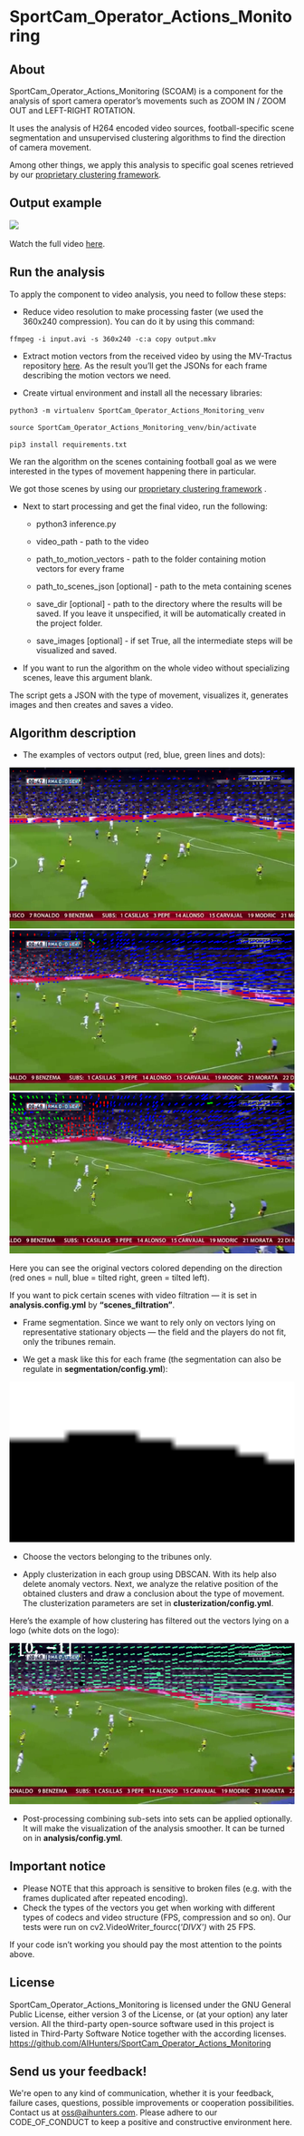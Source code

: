 # SportCam_Operator_Actions_Monitoring

## About



SportCam_Operator_Actions_Monitoring (SCOAM) is a component for the analysis of sport camera operator’s movements such
as ZOOM IN / ZOOM OUT and LEFT-RIGHT ROTATION.

It uses the analysis of H264 encoded video sources, football-specific scene segmentation and unsupervised clustering algorithms to find the direction of camera movement.

Among other things, we apply this analysis to specific goal scenes retrieved by
our [proprietary clustering framework](https://develop.aihunters.com/Sports-Highlights/#section/API-operations/Segmentation-service-API-operations).

## Output example

![](visualization/readme_images/big.gif)

Watch the full video [here](https://player.vimeo.com/video/506058375).

## Run the analysis

To apply the component to video analysis, you need to follow these steps:

- Reduce video resolution to make processing faster (we used the 360x240 compression). You can do it by using this
command:
  
```commandline
ffmpeg -i input.avi -s 360x240 -c:a copy output.mkv
```


- Extract motion vectors from the received video by using the MV-Tractus
repository [here](https://github.com/jishnujayakumar/MV-Tractus). As the result you’ll get the JSONs for each frame
describing the motion vectors we need.
  
- Create virtual environment and install all the necessary libraries:

```commandline
python3 -m virtualenv SportCam_Operator_Actions_Monitoring_venv

```

```commandline
source SportCam_Operator_Actions_Monitoring_venv/bin/activate
```

```commandline
pip3 install requirements.txt
```

We ran the algorithm on the scenes containing football goal as we were interested in the types of movement happening
there in particular.

We got those scenes by using
our [proprietary clustering framework](https://develop.aihunters.com/Sports-Highlights/#section/API-operations/Segmentation-service-API-operations)
.  
- Next to start processing and get the final video, run the following:
    - python3 inference.py 
    
    - video_path - path to the video
       
    - path_to_motion_vectors - path to the folder containing motion
vectors for every frame

    - path_to_scenes_json [optional] - path to the meta containing scenes 
       
    - save_dir [optional] -
path to the directory where the results will be saved. If you leave it unspecified, it will be automatically created in
the project folder. 

    - save_images [optional] - if set True, all the intermediate steps will be visualized and saved. 
      
- If
you want to run the algorithm on the whole video without specializing scenes, leave this argument blank.

The script gets a JSON with the type of movement, visualizes it, generates images and then creates and saves a video.

## Algorithm description

- The examples of vectors output (red, blue, green lines and dots):

![](visualization/readme_images/8_orig_vectors_img.png)
![](visualization/readme_images/38_orig_vectors_img.png)
![](visualization/readme_images/43_orig_vectors_img.png)

Here you can see the original vectors colored depending on the direction (red ones = null, blue = tilted right, green =
tilted left).

If you want to pick certain scenes with video filtration — it is set in **analysis.config.yml** by **“scenes_filtration”**.

- Frame segmentation. Since we want to rely only on vectors lying on representative stationary objects — the field and the
players do not fit, only the tribunes remain.

- We get a mask like this for each frame (the segmentation can also be regulate in **segmentation/config.yml**):

![](visualization/readme_images/38_grandstands_mask.png)
- Choose the vectors belonging to the tribunes only.

- Apply clusterization in each group using DBSCAN. With its help also delete anomaly vectors. Next, we analyze the
relative position of the obtained clusters and draw a conclusion about the type of movement. The clusterization
parameters are set in **clusterization/config.yml**.

Here’s the example of how clustering has filtered out the vectors lying on a logo (white dots on the logo):

![](visualization/readme_images/32_clusters.png)

- Post-processing combining sub-sets into sets can be applied optionally. It will make the visualization of the
analysis smoother. It can be turned on in **analysis/config.yml**.

## Important notice

- Please NOTE that this approach is sensitive to broken files (e.g. with the frames duplicated after repeated encoding).
- Check the types of the vectors you get when working with different types of codecs and video structure (FPS, compression
and so on). Our tests were run on cv2.VideoWriter_fourcc(*'DIVX')* with 25 FPS.

If your code isn’t working you should pay the most attention to the points above.

## License

SportCam_Operator_Actions_Monitoring is licensed under the GNU General Public License, either version 3 of the License,
or (at your option) any later version. All the third-party open-source software used in this project is listed in
Third-Party Software Notice together with the according licenses.
https://github.com/AIHunters/SportCam_Operator_Actions_Monitoring

## Send us your feedback!

We're open to any kind of communication, whether it is your feedback, failure cases, questions, possible improvements or
cooperation possibilities. Contact us at oss@aihunters.com. Please adhere to our CODE_OF_CONDUCT to keep a positive and
constructive environment here.

